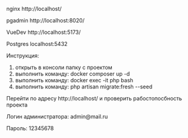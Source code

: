 <p>nginx http://localhost/</p>
<p>pgadmin http://localhost:8020/</p>
<p>VueDev http://localhost:5173/</p>
<p>Postgres localhost:5432</p>

<p>Инструкция:</p>
<ol>
    <li>открыть в консоли папку с проектом</li>
    <li>выполнить команду: docker composer up -d</li>
    <li>выполнить команду: docker exec -it php bash</li>
    <li>выполнить команду: php artisan migrate:fresh --seed</li>
</ol>

<p>Перейти по адресу http://localhost/ и проверить рабостопосбность проекта</p>
<p>Логин администратора: admin@mail.ru</p>
<p>Пароль: 12345678</p>


